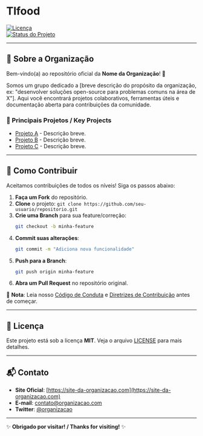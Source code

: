 # TIfood

[![Licença](https://img.shields.io/badge/Licença-MIT-blue.svg)](LICENSE)  
[![Status do Projeto](https://img.shields.io/badge/Status-Em%20Desenvolvimento-yellowgreen)](https://github.com/seu-usuario/seu-repositorio)  

---

## 📌 Sobre a Organização

Bem-vindo(a) ao repositório oficial da **Nome da Organização**! 🎉  

Somos um grupo dedicado a [breve descrição do propósito da organização, ex: "desenvolver soluções open-source para problemas comuns na área de X"]. Aqui você encontrará projetos colaborativos, ferramentas úteis e documentação aberta para contribuições da comunidade.  

### 🚀 Principais Projetos / Key Projects  
- [Projeto A](link) - Descrição breve.  
- [Projeto B](link) - Descrição breve.  
- [Projeto C](link) - Descrição breve.  

---

## 🤝 Como Contribuir

Aceitamos contribuições de todos os níveis! Siga os passos abaixo:  

1. **Faça um Fork** do repositório.  
2. **Clone** o projeto: `git clone https://github.com/seu-usuario/repositorio.git`  
3. **Crie uma Branch** para sua feature/correção:  
   ```bash  
   git checkout -b minha-feature  
   ```  
4. **Commit suas alterações**:  
   ```bash  
   git commit -m "Adiciona nova funcionalidade"  
   ```  
5. **Push para a Branch**:  
   ```bash  
   git push origin minha-feature  
   ```  
6. **Abra um Pull Request** no repositório original.  

📌 **Nota**: Leia nosso [Código de Conduta](CODE_OF_CONDUCT.md) e [Diretrizes de Contribuição](CONTRIBUTING.md) antes de começar.  

---

## 📄 Licença

Este projeto está sob a licença **MIT**. Veja o arquivo [LICENSE](LICENSE) para mais detalhes.  

---

## 📬 Contato

- **Site Oficial**: [https://site-da-organizacao.com](https://site-da-organizacao.com)  
- **E-mail**: contato@organizacao.com  
- **Twitter**: [@organizacao](https://twitter.com/organizacao)  

---  

✨ **Obrigado por visitar! / Thanks for visiting!** ✨
